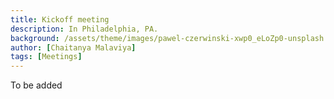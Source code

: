 ```yaml
---
title: Kickoff meeting
description: In Philadelphia, PA.
background: /assets/theme/images/pawel-czerwinski-xwp0_eLoZp0-unsplash.jpg
author: [Chaitanya Malaviya]
tags: [Meetings]
---
```


To be added
